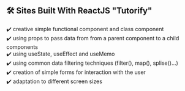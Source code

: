 ## 🛠️ Sites Built With ReactJS "Tutorify"
✔️ creative simple functional component and class component</br>
✔️ using props to  pass data from from a parent component to a child components</br>
✔️ using useState, useEffect and useMemo </br>
✔️ using  common data filtering techniques (filter(), map(), splise()...)</br>
✔️ creation of simple forms for interaction with the user </br>
✔️ adaptation to different screen sizes</br>
